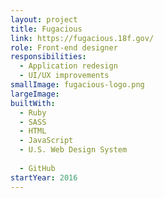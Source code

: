 ```yaml
---
layout: project
title: Fugacious
link: https://fugacious.18f.gov/
role: Front-end designer
responsibilities:
  - Application redesign
  - UI/UX improvements
smallImage: fugacious-logo.png
largeImage:
builtWith:
  - Ruby
  - SASS
  - HTML
  - JavaScript
  - U.S. Web Design System
  
  - GitHub
startYear: 2016
---
```

